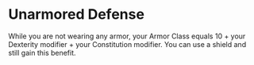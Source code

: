 # Unarmored Defense

While you are not wearing any armor, your Armor Class equals 10 + your Dexterity modifier + your Constitution modifier. You can use a shield and still gain this benefit.